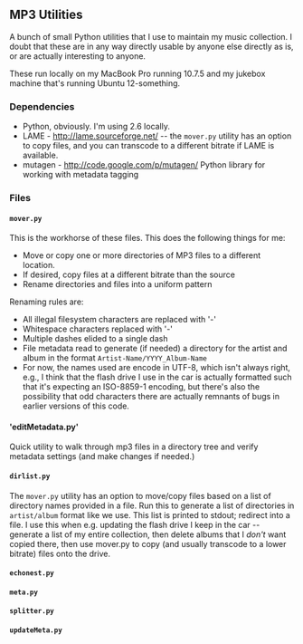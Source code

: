 
## MP3 Utilities

A bunch of small Python utilities that I use to maintain my music collection. I doubt that these are in any way directly usable by anyone else directly as is, or are actually interesting to anyone. 

These run locally on my MacBook Pro running 10.7.5 and my jukebox machine that's running Ubuntu 12-something.

### Dependencies

- Python, obviously. I'm using 2.6 locally. 
- LAME - http://lame.sourceforge.net/ -- the `mover.py` utility has an option to copy files, and you can transcode to a different bitrate if LAME is available. 
- mutagen - http://code.google.com/p/mutagen/ Python library for working with metadata tagging

### Files

#### `mover.py`

This is the workhorse of these files. This does the following things for me:

- Move or copy one or more directories of MP3 files to a different location.
- If desired, copy files at a different bitrate than the source
- Rename directories and files into a uniform pattern

Renaming rules are:

- All illegal filesystem characters are replaced with '-'
- Whitespace characters replaced with '-'
- Multiple dashes elided to a single dash
- File metadata read to generate (if needed) a directory for the artist and album in the format `Artist-Name/YYYY_Album-Name`
- For now, the names used are encode in UTF-8, which isn't always right, e.g., I think that the flash drive I use in the car is actually formatted such that it's expecting an ISO-8859-1 encoding, but there's also the possibility that odd characters there are actually remnants of bugs in earlier versions of this code.


#### 'editMetadata.py'

Quick utility to walk through mp3 files in a directory tree and verify metadata settings (and make changes if needed.)

#### `dirlist.py`

The `mover.py` utility has an option to move/copy files based on a list of directory names
provided in a file. Run this to generate a list of directories in `artist/album` format like 
we use. This list is printed to stdout; redirect into a file. 
I use this when e.g. updating the flash drive I keep in the car -- generate a list of my entire 
collection, then delete albums that I *don't* want copied there, then use mover.py to copy (and 
usually transcode to a lower bitrate) files onto the drive.


#### `echonest.py`

#### `meta.py`


#### `splitter.py`

#### `updateMeta.py`
